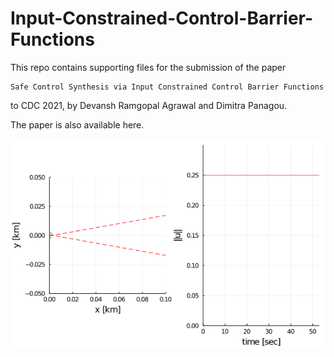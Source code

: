 # Input-Constrained-Control-Barrier-Functions

This repo contains supporting files for the submission of the paper

```
Safe Control Synthesis via Input Constrained Control Barrier Functions
```
to CDC 2021, by Devansh Ramgopal Agrawal and Dimitra Panagou. 

The paper is also available here.


![docking.gif](docking.gif)

